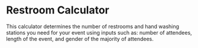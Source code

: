 # Restroom Calculator
This calculator determines the number of restrooms and hand washing stations you need for your event using inputs such as: number of attendees, length of the event, and gender of the majority of attendees.